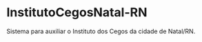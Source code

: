 InstitutoCegosNatal-RN
======================

Sistema para auxiliar o Instituto dos Cegos da cidade de Natal/RN.
